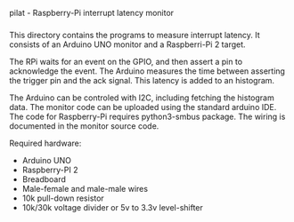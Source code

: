 pilat -  Raspberry-Pi interrupt latency monitor
#####

This directory contains the programs to measure interrupt latency. It consists of an Arduino UNO monitor and a Raspberri-Pi 2 target.

The RPi waits for an event on the GPIO, and then assert a pin to acknowledge the event. The Arduino measures the time between asserting the trigger pin and the ack signal. This latency is added to an histogram.

The Arduino can be controled with I2C, including fetching the histogram data. The monitor code can be uploaded using the standard arduino IDE. The code for Raspberry-Pi requires python3-smbus package. The wiring is documented in the monitor source code.

Required hardware:
* Arduino UNO
* Raspberry-PI 2
* Breadboard
* Male-female and male-male wires
* 10k pull-down resistor
* 10k/30k voltage divider or 5v to 3.3v level-shifter




